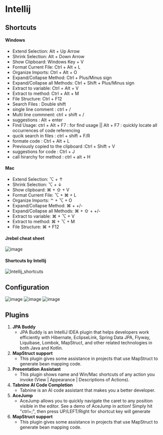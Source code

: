 # Intellij

## Shortcuts
#### Windows
- Extend Selection: Alt + Up Arrow
- Shrink Selection: Alt + Down Arrow
- Show Clipboard: Windows Key + V
- Format Current File: Ctrl + Alt + L
- Organize Imports: Ctrl + Alt + O
- Expand/Collapse Method: Ctrl + Plus/Minus sign
- Expand/Collapse all Methods: Ctrl + Shift + Plus/Minus sign
- Extract to variable: Ctrl + Alt + V
- Extract to method: Ctrl + Alt + M
- File Structure: Ctrl + F12
- Search Files : Double shift
- single line comment  : ctrl + / 
- Multi line commnent: ctrl + shift + / 
- suggestions : Alt + enter
- Find Usage: ctrl + Alt + F7 : for find usage || Alt + F7 :  quickly locate all occurrences of code referencing 
- qucik search in files : ctrl + shift + F/R
- formate code : Ctrl + Alt + L 
- Previously copied to the clipboard :Ctrl + Shift + V 
- suggestions for code : Ctrl + J  
- call hirarchy for method : ctrl + alt + H
#### Mac
- Extend Selection: ⌥ + ↑
- Shrink Selection: ⌥ + ↓
- Show clipboard: ⌘ + ⇧ + V
- Format Current File: ⌥ + ⌘ + L
- Organize Imports: ⌃ + ⌥ + O
- Expand/Collapse Method: ⌘ + +/-
- Expand/Collapse all Methods: ⌘ + ⇧ + +/-
- Extract to variable: ⌘ + ⌥ + V
- Extract to method: ⌘ + ⌥ + M
- File Structure: ⌘ + F12

#### Jrebel cheat sheet

![image](https://user-images.githubusercontent.com/69948118/232766770-a5efc647-8588-453f-87da-6cbe8c97825a.png)

#### Shortcuts by Intellij
![Intellij_shortcuts](https://user-images.githubusercontent.com/69948118/235046786-023ac3fc-c3df-48ce-9a72-f58bef5ec9f3.jpg)


## Configuration
![image](https://user-images.githubusercontent.com/69948118/234756356-60380820-72d0-48d5-a9f1-d30445f6f6ae.png)
![image](https://user-images.githubusercontent.com/69948118/234756505-cb611851-7bbf-4d5b-8abf-540c4db039ba.png)
![image](https://user-images.githubusercontent.com/69948118/234756552-70c5327d-8130-4674-8f23-6ea61995b37b.png)


## Plugins
1. **JPA Buddy** 
    - JPA Buddy is an IntelliJ IDEA plugin that helps developers work efficiently with Hibernate, EclipseLink, Spring Data JPA, Flyway, Liquibase, Lombok, MapStruct, and other related technologies in both Java and Kotlin.
2. **MapStruct support**
    - This plugin gives some assistance in projects that use MapStruct to generate bean mapping code.
3. **Presentation Assistant**
    - This plugin shows name and Win/Mac shortcuts of any action you invoke (View | Appearance | Descriptions of Actions).
4. **Tabnine AI Code Completion**
    - Tabnine is an AI code assistant that makes you a better developer.
5. **AceJump**
    - AceJump allows you to quickly navigate the caret to any position visible in the editor. See a demo of AceJump in action! Simply hit "ctrl+;", then press UP/LEFT/Right for shortcut key will generate
2. **MapStruct support**
    - This plugin gives some assistance in projects that use MapStruct to generate bean mapping code.
